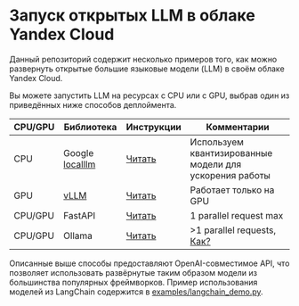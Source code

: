 # Запуск открытых LLM в облаке Yandex Cloud

Данный репозиторий содержит несколько примеров того, как можно развернуть открытые большие языковые модели (LLM) в своём облаке Yandex Cloud.

Вы можете запустить LLM на ресурсах с CPU или с GPU, выбрав один из приведённых ниже способов деплоймента.

CPU/GPU | Библиотека | Инструкции | Комментарии 
--------|------------|------------|------------
CPU | Google [localllm](https://github.com/GoogleCloudPlatform/localllm) | [Читать](localllm/README.md) | Используем квантизированные модели для ускорения работы
GPU | [vLLM](https://github.com/vllm-project/vllm) | [Читать](vLLM/README.md) | Работает только на GPU
CPU/GPU | FastAPI | [Читать](fastapi/Dockerfile) | 1 parallel request max
CPU/GPU | Ollama | [Читать](ollama/README.md) | >1 parallel requests, [Как?](https://github.com/ollama/ollama/blob/main/docs/faq.md#how-does-ollama-handle-concurrent-requests)

Описанные выше способы предоставляют OpenAI-совместимое API, что позволяет использовать развёрнутые таким образом модели из большинства популярных фреймворков. Пример использования моделей из LangChain содержится в [examples/langchain_demo.py](examples/langchain_demo.py).